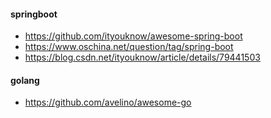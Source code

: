 #### springboot
* https://github.com/ityouknow/awesome-spring-boot
* https://www.oschina.net/question/tag/spring-boot
* https://blog.csdn.net/ityouknow/article/details/79441503
#### golang
* https://github.com/avelino/awesome-go
